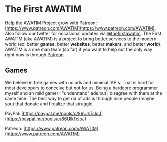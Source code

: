 # The First AWATIM
Help the AWATIM Project grow with Patreon: [https://www.patreon.com/AWATIM](https://www.patreon.com/AWATIM). Also follow our twitter for occasional updates via <a href="https://twitter.com/thefirstawatim">@thefirstawatim</a>. The First AWATIM (aka AWATIM) is a project to bring better services to the modern world (ex: better **games**, better **websites**, better **makers**, and better **world**). AWATIM is a one man team (so far) if you want to help out the only way right now is through <a href="https://www.patreon.com/AWATIM">Patreon</a>.

## Games
We beleive in free games with no ads and minimal IAP's. That is hard for most developers to conceive but not for us. Being a hardcore programmer myself and an mild gamer I "understand" ads but I disagree with them at the same time. The best way to get rid of ads is through nice people (maybe you) that donate and I realize that struggle.


PayPal: [https://paypal.me/pools/c/86UlkTcIoJ](https://paypal.me/pools/c/86UlkTcIoJ)

Patreon: [https://www.patreon.com/AWATIM](https://www.patreon.com/AWATIM)
